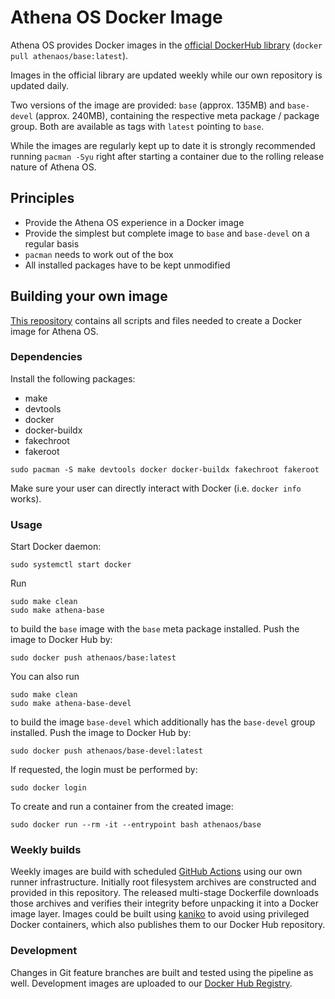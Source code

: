 # Athena OS Docker Image

<!-- [![pipeline status](https://gitlab.archlinux.org/archlinux/archlinux-docker/badges/master/pipeline.svg)](https://gitlab.archlinux.org/archlinux/archlinux-docker/-/commits/master) -->

Athena OS provides Docker images in the [official DockerHub library](https://hub.docker.com/u/athenaos) (`docker pull athenaos/base:latest`).

Images in the official library are updated weekly while our own repository is updated daily.

Two versions of the image are provided: `base` (approx. 135MB) and `base-devel` (approx. 240MB), containing the respective meta package / package group. Both are available as tags with `latest` pointing to `base`.<!-- Additionally, images are tagged with their date and build job number, f.e. `base-devel-20201118.0.9436`. -->

While the images are regularly kept up to date it is strongly recommended running `pacman -Syu` right after starting a container due to the rolling release nature of Athena OS.

## Principles
* Provide the Athena OS experience in a Docker image
* Provide the simplest but complete image to `base` and `base-devel` on a regular basis
* `pacman` needs to work out of the box
* All installed packages have to be kept unmodified

## Building your own image

[This repository](https://github.com/Athena-OS/athena-base-docker) contains all scripts and files needed to create a Docker image for Athena OS.

### Dependencies
Install the following packages:
* make
* devtools
* docker
* docker-buildx
* fakechroot
* fakeroot

```
sudo pacman -S make devtools docker docker-buildx fakechroot fakeroot
```

Make sure your user can directly interact with Docker (i.e. `docker info` works).

### Usage
Start Docker daemon:
```
sudo systemctl start docker
```

Run
```
sudo make clean
sudo make athena-base
```
to build the `base` image with the `base` meta package installed. Push the image to Docker Hub by:
```
sudo docker push athenaos/base:latest
```

You can also run
```
sudo make clean
sudo make athena-base-devel
```
to build the image `base-devel` which additionally has the `base-devel` group installed. Push the image to Docker Hub by:
```
sudo docker push athenaos/base-devel:latest
```
If requested, the login must be performed by:
```
sudo docker login
```
To create and run a container from the created image:
```
sudo docker run --rm -it --entrypoint bash athenaos/base
```

### Weekly builds

Weekly images are build with scheduled [GitHub Actions](https://github.com/Athena-OS/athena-base-docker/blob/main/.github/workflows/docker-publish.yml) using our own runner infrastructure. Initially root filesystem archives are constructed and provided in this repository. The released multi-stage Dockerfile downloads those archives and verifies their integrity before unpacking it into a Docker image layer. Images could be built using [kaniko](https://github.com/GoogleContainerTools/kaniko) to avoid using privileged Docker containers, which also publishes them to our Docker Hub repository.

### Development

Changes in Git feature branches are built and tested using the pipeline as well. Development images are uploaded to our [Docker Hub Registry](https://hub.docker.com/u/athenaos).
